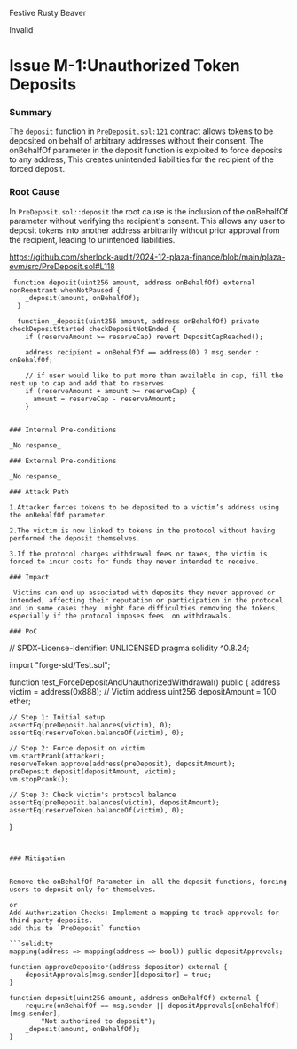 Festive Rusty Beaver

Invalid

# Issue M-1:Unauthorized Token Deposits

### Summary

 The `deposit` function in `PreDeposit.sol:121` contract allows tokens to be deposited on behalf of arbitrary addresses without their consent. The onBehalfOf parameter in the deposit function is exploited to force deposits to any address, This creates unintended liabilities for the recipient of the forced deposit.

### Root Cause

In `PreDeposit.sol::deposit`  the root cause is the inclusion of the onBehalfOf parameter without verifying the recipient's consent. This allows any user to deposit tokens into another address arbitrarily without prior approval from the recipient, leading to unintended liabilities.

https://github.com/sherlock-audit/2024-12-plaza-finance/blob/main/plaza-evm/src/PreDeposit.sol#L118
``` solidity
 function deposit(uint256 amount, address onBehalfOf) external nonReentrant whenNotPaused {
    _deposit(amount, onBehalfOf);
  }

  function _deposit(uint256 amount, address onBehalfOf) private checkDepositStarted checkDepositNotEnded {
    if (reserveAmount >= reserveCap) revert DepositCapReached();

    address recipient = onBehalfOf == address(0) ? msg.sender : onBehalfOf;

    // if user would like to put more than available in cap, fill the rest up to cap and add that to reserves
    if (reserveAmount + amount >= reserveCap) {
      amount = reserveCap - reserveAmount;
    }


### Internal Pre-conditions

_No response_

### External Pre-conditions

_No response_

### Attack Path

1.Attacker forces tokens to be deposited to a victim’s address using the onBehalfOf parameter.

2.The victim is now linked to tokens in the protocol without having performed the deposit themselves.

3.If the protocol charges withdrawal fees or taxes, the victim is forced to incur costs for funds they never intended to receive.

### Impact

 Victims can end up associated with deposits they never approved or intended, affecting their reputation or participation in the protocol and in some cases they  might face difficulties removing the tokens, especially if the protocol imposes fees  on withdrawals.

### PoC

```
// SPDX-License-Identifier: UNLICENSED
pragma solidity ^0.8.24;

import "forge-std/Test.sol";

function test_ForceDepositAndUnauthorizedWithdrawal() public {
    address victim = address(0x888); // Victim address
    uint256 depositAmount = 100 ether;

    // Step 1: Initial setup
    assertEq(preDeposit.balances(victim), 0);
    assertEq(reserveToken.balanceOf(victim), 0);

    // Step 2: Force deposit on victim
    vm.startPrank(attacker);
    reserveToken.approve(address(preDeposit), depositAmount);
    preDeposit.deposit(depositAmount, victim);
    vm.stopPrank();

    // Step 3: Check victim's protocol balance
    assertEq(preDeposit.balances(victim), depositAmount);
    assertEq(reserveToken.balanceOf(victim), 0);
}

```


### Mitigation


Remove the onBehalfOf Parameter in  all the deposit functions, forcing users to deposit only for themselves.

or 
Add Authorization Checks: Implement a mapping to track approvals for third-party deposits.
add this to `PreDeposit` function 

```solidity
mapping(address => mapping(address => bool)) public depositApprovals;

function approveDepositor(address depositor) external {
    depositApprovals[msg.sender][depositor] = true;
}

function deposit(uint256 amount, address onBehalfOf) external {
    require(onBehalfOf == msg.sender || depositApprovals[onBehalfOf][msg.sender], 
        "Not authorized to deposit");
    _deposit(amount, onBehalfOf);
}


```
